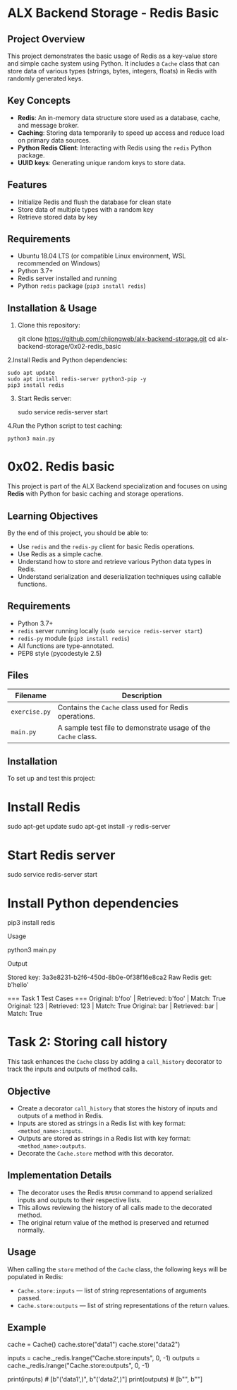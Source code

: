 # ALX Backend Storage - Redis Basic

## Project Overview

This project demonstrates the basic usage of Redis as a key-value store and simple cache system using Python. It includes a `Cache` class that can store data of various types (strings, bytes, integers, floats) in Redis with randomly generated keys.

## Key Concepts

- **Redis**: An in-memory data structure store used as a database, cache, and message broker.
- **Caching**: Storing data temporarily to speed up access and reduce load on primary data sources.
- **Python Redis Client**: Interacting with Redis using the `redis` Python package.
- **UUID keys**: Generating unique random keys to store data.

## Features

- Initialize Redis and flush the database for clean state
- Store data of multiple types with a random key
- Retrieve stored data by key

## Requirements

- Ubuntu 18.04 LTS (or compatible Linux environment, WSL recommended on Windows)
- Python 3.7+
- Redis server installed and running
- Python `redis` package (`pip3 install redis`)

## Installation & Usage

1. Clone this repository:

   git clone https://github.com/chijongweb/alx-backend-storage.git
   cd alx-backend-storage/0x02-redis_basic

2.Install Redis and Python dependencies:

	sudo apt update
	sudo apt install redis-server python3-pip -y
	pip3 install redis

3. Start Redis server:

	sudo service redis-server start

4.Run the Python script to test caching:

	python3 main.py


 # 0x02. Redis basic

This project is part of the ALX Backend specialization and focuses on using **Redis** with Python for basic caching and storage operations.

## Learning Objectives

By the end of this project, you should be able to:

- Use `redis` and the `redis-py` client for basic Redis operations.
- Use Redis as a simple cache.
- Understand how to store and retrieve various Python data types in Redis.
- Understand serialization and deserialization techniques using callable functions.

## Requirements

- Python 3.7+
- `redis` server running locally (`sudo service redis-server start`)
- `redis-py` module (`pip3 install redis`)
- All functions are type-annotated.
- PEP8 style (pycodestyle 2.5)

## Files

| Filename       | Description                                     |
|----------------|-------------------------------------------------|
| `exercise.py`  | Contains the `Cache` class used for Redis operations. |
| `main.py`      | A sample test file to demonstrate usage of the `Cache` class. |

## Installation

To set up and test this project:


# Install Redis
sudo apt-get update
sudo apt-get install -y redis-server

# Start Redis server
sudo service redis-server start

# Install Python dependencies
pip3 install redis


Usage

python3 main.py


Output

Stored key: 3a3e8231-b2f6-450d-8b0e-0f38f16e8ca2
Raw Redis get: b'hello'

=== Task 1 Test Cases ===
Original: b'foo' | Retrieved: b'foo' | Match: True
Original: 123 | Retrieved: 123 | Match: True
Original: bar | Retrieved: bar | Match: True


# Task 2: Storing call history

This task enhances the `Cache` class by adding a `call_history` decorator to track the inputs and outputs of method calls.

## Objective

- Create a decorator `call_history` that stores the history of inputs and outputs of a method in Redis.
- Inputs are stored as strings in a Redis list with key format: `<method_name>:inputs`.
- Outputs are stored as strings in a Redis list with key format: `<method_name>:outputs`.
- Decorate the `Cache.store` method with this decorator.

## Implementation Details

- The decorator uses the Redis `RPUSH` command to append serialized inputs and outputs to their respective lists.
- This allows reviewing the history of all calls made to the decorated method.
- The original return value of the method is preserved and returned normally.

## Usage

When calling the `store` method of the `Cache` class, the following keys will be populated in Redis:

- `Cache.store:inputs` — list of string representations of arguments passed.
- `Cache.store:outputs` — list of string representations of the return values.

## Example


cache = Cache()
cache.store("data1")
cache.store("data2")

inputs = cache._redis.lrange("Cache.store:inputs", 0, -1)
outputs = cache._redis.lrange("Cache.store:outputs", 0, -1)

print(inputs)  # [b"('data1',)", b"('data2',)"]
print(outputs) # [b"<key1>", b"<key2>"]
